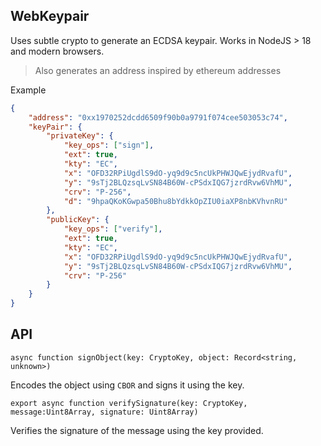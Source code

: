 ## WebKeypair

Uses subtle crypto to generate an ECDSA keypair. Works in NodeJS > 18 and modern browsers.

> Also generates an address inspired by ethereum addresses

Example

```json
{
	"address": "0xx1970252dcdd6509f90b0a9791f074cee503053c74",
	"keyPair": {
		"privateKey": {
			"key_ops": ["sign"],
			"ext": true,
			"kty": "EC",
			"x": "OFD32RPiUgdlS9dO-yq9d9c5ncUkPHWJQwEjydRvafU",
			"y": "9sTj2BLQzsqLvSN84B60W-cPSdxIQG7jzrdRvw6VhMU",
			"crv": "P-256",
			"d": "9hpaQKoKGwpa50Bhu8bYdkkOpZIU0iaXP8nbKVhvnRU"
		},
		"publicKey": {
			"key_ops": ["verify"],
			"ext": true,
			"kty": "EC",
			"x": "OFD32RPiUgdlS9dO-yq9d9c5ncUkPHWJQwEjydRvafU",
			"y": "9sTj2BLQzsqLvSN84B60W-cPSdxIQG7jzrdRvw6VhMU",
			"crv": "P-256"
		}
	}
}
```

## API

`async function signObject(key: CryptoKey, object: Record<string, unknown>)`

Encodes the object using `CBOR` and signs it using the key.

`export async function verifySignature(key: CryptoKey, message:Uint8Array, signature: Uint8Array)`

Verifies the signature of the message using the key provided.
